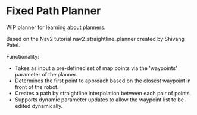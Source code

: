 # Fixed Path Planner

WIP planner for learning about planners.

Based on the Nav2 tutorial nav2_straightline_planner created by Shivang Patel. 

Functionality:
* Takes as input a pre-defined set of map points via the 'waypoints' parameter of the planner.
* Determines the first point to approach based on the closest waypoint in front of the robot.
* Creates a path by straightline interpolation between each pair of points.
* Supports dynamic parameter updates to allow the waypoint list to be edited dynamically.
